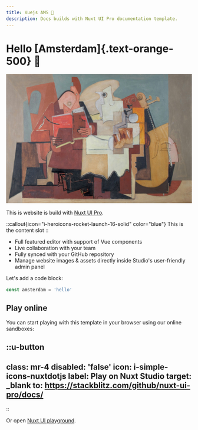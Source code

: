 ```yaml
---
title: Vuejs AMS 👋
description: Docs builds with Nuxt UI Pro documentation template.
---
```


# Hello [Amsterdam]{.text-orange-500} 🎉

![birmingham-museums-trust-0f1vVflVO1M-unsplash.jpg](/birmingham-museums-trust-0f1vVflVO1M-unsplash.jpg)

This  is website is build with [Nuxt UI Pro](https://ui.nuxt.com/pro).

::callout{icon="i-heroicons-rocket-launch-16-solid" color="blue"}
This is the content slot
::

- Full featured editor with support of Vue components
- Live collaboration with your team
- Fully synced with your GitHub repository
- Manage website images & assets directly inside Studio's user-friendly admin panel

Let's add a code block:

```js [amsterdam.vue]
const amsterdam = 'hello'
```

## Play online

You can start playing with this template in your browser using our online sandboxes:

::u-button
---
class: mr-4
disabled: 'false'
icon: i-simple-icons-nuxtdotjs
label: Play on Nuxt Studio
target: _blank
to: https://stackblitz.com/github/nuxt-ui-pro/docs/
---
::

Or open [Nuxt UI playground](https://ui.nuxt.com/playground).
